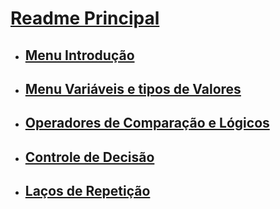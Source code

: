 

# [Readme Principal](../README.md)

- ## [Menu Introdução](introducao/menu-introducao.md)

- ## [Menu Variáveis e tipos de Valores](variaveis_tipos-valores/menu_variaveis-valores.md)

- ## [Operadores de Comparação e Lógicos](operadores-comparacao-logicos/menu-operadores_logicos_comparacao.md)

- ## [Controle de Decisão](Controle-decisao/menu_controle-decisao.md)

- ## [Laços de Repetição](Lacos-Repeticao/menu_lacos-repeticao.md)